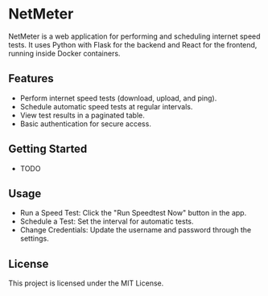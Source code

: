 # NetMeter
 NetMeter is a web application for performing and scheduling internet speed tests. It uses Python with Flask for the backend and React for the frontend, running inside Docker containers.

## Features
- Perform internet speed tests (download, upload, and ping).
- Schedule automatic speed tests at regular intervals.
- View test results in a paginated table.
- Basic authentication for secure access.


## Getting Started
- TODO

## Usage
- Run a Speed Test: Click the "Run Speedtest Now" button in the app.
- Schedule a Test: Set the interval for automatic tests.
- Change Credentials: Update the username and password through the settings.

## License
This project is licensed under the MIT License.
